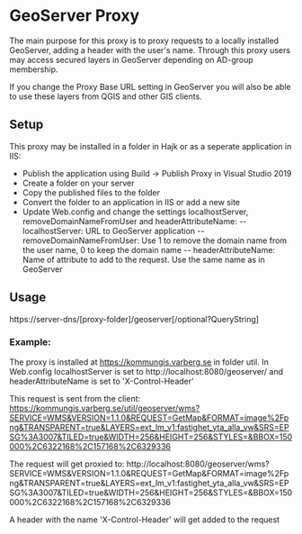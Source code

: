 # GeoServer Proxy

The main purpose for this proxy is to proxy requests to a locally installed GeoServer, adding a header with the user's name.
Through this proxy users may access secured layers in GeoServer depending on AD-group membership.

If you change the Proxy Base URL setting in GeoServer you will also be able to use these layers from QGIS and other GIS clients.

## Setup

This proxy may be installed in a folder in Hajk or as a seperate application in IIS:

- Publish the application using Build -> Publish Proxy in Visual Studio 2019
- Create a folder on your server
- Copy the published files to the folder
- Convert the folder to an application in IIS or add a new site
- Update Web.config and change the settings localhostServer, removeDomainNameFromUser and headerAttributeName:
  -- localhostServer: URL to GeoServer application
  -- removeDomainNameFromUser: Use 1 to remove the domain name from the user name, 0 to keep the domain name
  -- headerAttributeName: Name of attribute to add to the request. Use the same name as in GeoServer

## Usage

https://server-dns/[proxy-folder]/geoserver[/optional?QueryString]

### Example:
The proxy is installed at https://kommungis.varberg.se in folder util.
In Web.config localhostServer is set to http://localhost:8080/geoserver/ and headerAttributeName is set to 'X-Control-Header'

This request is sent from the client:
https://kommungis.varberg.se/util/geoserver/wms?SERVICE=WMS&VERSION=1.1.0&REQUEST=GetMap&FORMAT=image%2Fpng&TRANSPARENT=true&LAYERS=ext_lm_v1:fastighet_yta_alla_vw&SRS=EPSG%3A3007&TILED=true&WIDTH=256&HEIGHT=256&STYLES=&BBOX=150000%2C6322168%2C157168%2C6329336

The request will get proxied to:
http://localhost:8080/geoserver/wms?SERVICE=WMS&VERSION=1.1.0&REQUEST=GetMap&FORMAT=image%2Fpng&TRANSPARENT=true&LAYERS=ext_lm_v1:fastighet_yta_alla_vw&SRS=EPSG%3A3007&TILED=true&WIDTH=256&HEIGHT=256&STYLES=&BBOX=150000%2C6322168%2C157168%2C6329336

A header with the name 'X-Control-Header' will get added to the request

